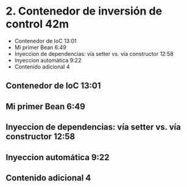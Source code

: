 # 2. Contenedor de inversión de control 42m

* Contenedor de IoC 13:01 
* Mi primer Bean 6:49 
* Inyeccion de dependencias: vía setter vs. vía constructor 12:58 
* Inyeccion automática 9:22 
* Contenido adicional  4

## Contenedor de IoC 13:01 
## Mi primer Bean 6:49 
## Inyeccion de dependencias: vía setter vs. vía constructor 12:58 
## Inyeccion automática 9:22 
## Contenido adicional  4

